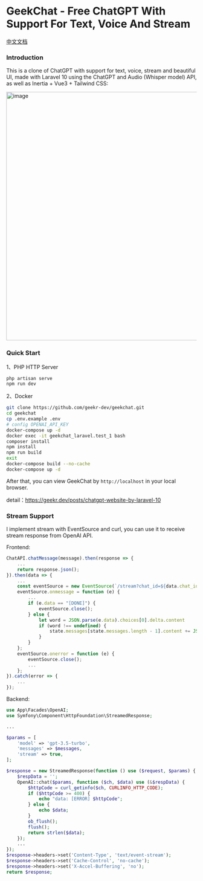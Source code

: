 # GeekChat - Free ChatGPT With Support For Text, Voice And Stream

[中文文档](https://github.com/geekr-dev/geekchat/blob/main/README.zh.md)

### Introduction

This is a clone of ChatGPT with support for text, voice, stream and beautiful UI, made with Laravel 10 using the ChatGPT and Audio (Whisper model) API, as well as Inertia + Vue3 + Tailwind CSS:

<img width="658" alt="image" src="https://user-images.githubusercontent.com/114386672/224564157-2fb92c40-7a43-4156-9715-b76ea2cef46e.png">


### Quick Start

1、PHP HTTP Server

```bash
php artisan serve
npm run dev
```

2、Docker

```bash
git clone https://github.com/geekr-dev/geekchat.git
cd geekchat
cp .env.example .env
# config OPENAI_API_KEY
docker-compose up -d
docker exec -it geekchat_laravel.test_1 bash
composer install
npm install
npm run build
exit
docker-compose build --no-cache
docker-compose up -d
```

After that, you can view GeekChat by `http://localhost` in your local browser.

detail：<https://geekr.dev/posts/chatgpt-website-by-laravel-10>

### Stream Support

I implement stream with EventSource and curl, you can use it to receive stream response from OpenAI API.

Frontend:

```js
ChatAPI.chatMessage(message).then(response => {
    ...
    return response.json();
}).then(data => {
    ...
    const eventSource = new EventSource(`/stream?chat_id=${data.chat_id}`);
    eventSource.onmessage = function (e) {
        ...
        if (e.data == "[DONE]") {
            eventSource.close();
        } else {
            let word = JSON.parse(e.data).choices[0].delta.content
            if (word !== undefined) {
                state.messages[state.messages.length - 1].content += JSON.parse(e.data).choices[0].delta.content
            }
        }
    };
    eventSource.onerror = function (e) {
        eventSource.close();
        ...
    };
}).catch(error => {
    ...
});
```

Backend:

```php
use App\Facades\OpenAI;
use Symfony\Component\HttpFoundation\StreamedResponse;

...

$params = [
    'model' => 'gpt-3.5-turbo',
    'messages' => $messages,
    'stream' => true,
];

$response = new StreamedResponse(function () use ($request, $params) {
    $respData = '';
    OpenAI::chat($params, function ($ch, $data) use (&$respData) {
        $httpCode = curl_getinfo($ch, CURLINFO_HTTP_CODE);
        if ($httpCode >= 400) {
            echo "data: [ERROR] $httpCode";
        } else {
            echo $data;
        }
        ob_flush();
        flush();
        return strlen($data);
    });
    ...
});
$response->headers->set('Content-Type', 'text/event-stream');
$response->headers->set('Cache-Control', 'no-cache');
$response->headers->set('X-Accel-Buffering', 'no');
return $response;
```

